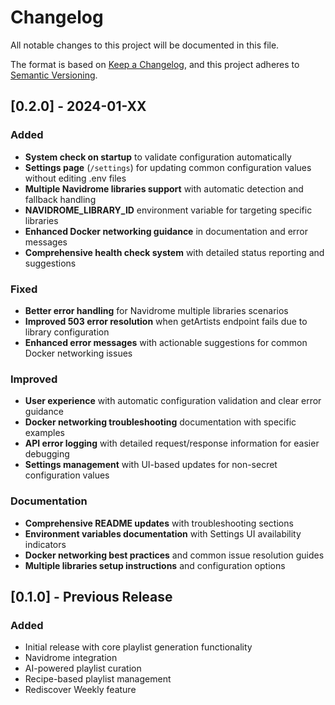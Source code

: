 # Changelog

All notable changes to this project will be documented in this file.

The format is based on [Keep a Changelog](https://keepachangelog.com/en/1.0.0/),
and this project adheres to [Semantic Versioning](https://semver.org/spec/v2.0.0.html).

## [0.2.0] - 2024-01-XX

### Added
- **System check on startup** to validate configuration automatically
- **Settings page** (`/settings`) for updating common configuration values without editing .env files
- **Multiple Navidrome libraries support** with automatic detection and fallback handling
- **NAVIDROME_LIBRARY_ID** environment variable for targeting specific libraries
- **Enhanced Docker networking guidance** in documentation and error messages
- **Comprehensive health check system** with detailed status reporting and suggestions

### Fixed
- **Better error handling** for Navidrome multiple libraries scenarios
- **Improved 503 error resolution** when getArtists endpoint fails due to library configuration
- **Enhanced error messages** with actionable suggestions for common Docker networking issues

### Improved
- **User experience** with automatic configuration validation and clear error guidance
- **Docker networking troubleshooting** documentation with specific examples
- **API error logging** with detailed request/response information for easier debugging
- **Settings management** with UI-based updates for non-secret configuration values

### Documentation
- **Comprehensive README updates** with troubleshooting sections
- **Environment variables documentation** with Settings UI availability indicators
- **Docker networking best practices** and common issue resolution guides
- **Multiple libraries setup instructions** and configuration options

## [0.1.0] - Previous Release

### Added
- Initial release with core playlist generation functionality
- Navidrome integration
- AI-powered playlist curation
- Recipe-based playlist management
- Rediscover Weekly feature